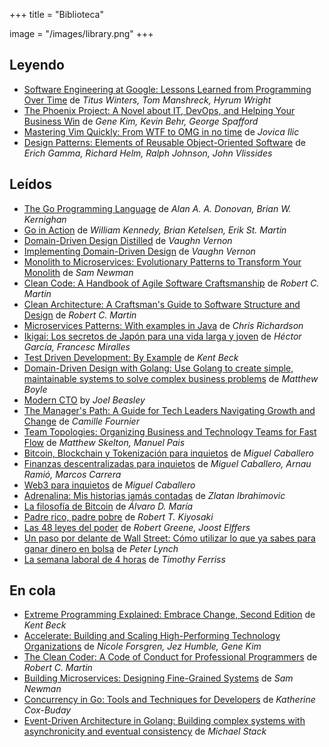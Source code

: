 +++
title = "Biblioteca"

image = "/images/library.png"
+++

## Leyendo

- [Software Engineering at Google: Lessons Learned from Programming Over Time](https://amzn.to/3TgWORq) de _Titus Winters, Tom Manshreck, Hyrum Wright_
- [The Phoenix Project: A Novel about IT, DevOps, and Helping Your Business Win](https://amzn.to/3TD3jPG) de _Gene Kim, Kevin Behr, George Spafford_
- [Mastering Vim Quickly: From WTF to OMG in no time](https://amzn.to/3Jaiqu0) de _Jovica Ilic_
- [Design Patterns: Elements of Reusable Object-Oriented Software](https://amzn.to/3Visatg) de _Erich Gamma, Richard Helm, Ralph Johnson, John Vlissides_

## Leídos

- [The Go Programming Language](https://amzn.to/3IYfy3r) de _Alan A. A. Donovan, Brian W. Kernighan_
- [Go in Action](https://amzn.to/3PoQg1U) de _William Kennedy, Brian Ketelsen, Erik St. Martin_
- [Domain-Driven Design Distilled](https://amzn.to/3v2IaFn) de _Vaughn Vernon_
- [Implementing Domain-Driven Design](https://amzn.to/3TCVbPm) de _Vaughn Vernon_
- [Monolith to Microservices: Evolutionary Patterns to Transform Your Monolith](https://amzn.to/3v43fzd) de _Sam Newman_
- [Clean Code: A Handbook of Agile Software Craftsmanship](https://amzn.to/3wTEOEZ) de _Robert C. Martin_
- [Clean Architecture: A Craftsman's Guide to Software Structure and Design](https://amzn.to/49QTnYt) de _Robert C. Martin_
- [Microservices Patterns: With examples in Java](https://amzn.to/3v1gqks) de _Chris Richardson_
- [Ikigai: Los secretos de Japón para una vida larga y joven](https://amzn.to/3VvCXk1) de _Héctor García, Francesc Miralles_
- [Test Driven Development: By Example](https://amzn.to/3PoQo1o) de _Kent Beck_
- [Domain-Driven Design with Golang: Use Golang to create simple, maintainable systems to solve complex business problems](https://amzn.to/49TEVyS) de _Matthew Boyle_
- [Modern CTO](https://amzn.to/4alVDar) by _Joel Beasley_
- [The Manager's Path: A Guide for Tech Leaders Navigating Growth and Change](https://amzn.to/49KbiQF) de _Camille Fournier_
- [Team Topologies: Organizing Business and Technology Teams for Fast Flow](https://amzn.to/43mRIYu) de _Matthew Skelton, Manuel Pais_
- [Bitcoin, Blockchain y Tokenización para inquietos](https://amzn.to/43iwPNS) de _Miguel Caballero_
- [Finanzas descentralizadas para inquietos](https://amzn.to/3vey7gm) de _Miguel Caballero, Arnau Ramió, Marcos Carrera_
- [Web3 para inquietos](https://amzn.to/4ceALTX) de _Miguel Caballero_
- [Adrenalina: Mis historias jamás contadas](https://amzn.to/3Tb4BQo) de _Zlatan Ibrahimovic_
- [La filosofía de Bitcoin](https://amzn.to/3wTeKKe) de _Álvaro D. María_
- [Padre rico, padre pobre](https://amzn.to/43kF7oz) de _Robert T. Kiyosaki_
- [Las 48 leyes del poder](https://amzn.to/3IEvibx) de _Robert Greene, Joost Elffers_
- [Un paso por delante de Wall Street: Cómo utilizar lo que ya sabes para ganar dinero en bolsa](https://amzn.to/3VLPIHj) de _Peter Lynch_
- [La semana laboral de 4 horas](https://amzn.to/4aCAU2u) de _Timothy Ferriss_

## En cola

- [Extreme Programming Explained: Embrace Change, Second Edition](https://amzn.to/3x3rH41) de _Kent Beck_
- [Accelerate: Building and Scaling High-Performing Technology Organizations](https://amzn.to/3IzCxS9) de _Nicole Forsgren, Jez Humble, Gene Kim_
- [The Clean Coder: A Code of Conduct for Professional Programmers](https://amzn.to/3IGI2hT) de _Robert C. Martin_
- [Building Microservices: Designing Fine-Grained Systems](https://amzn.to/4agN6Fd) de _Sam Newman_
- [Concurrency in Go: Tools and Techniques for Developers](https://amzn.to/3TDuLwX) de _Katherine Cox-Buday_
- [Event-Driven Architecture in Golang: Building complex systems with asynchronicity and eventual consistency](https://amzn.to/3Piaieb) de _Michael Stack_
